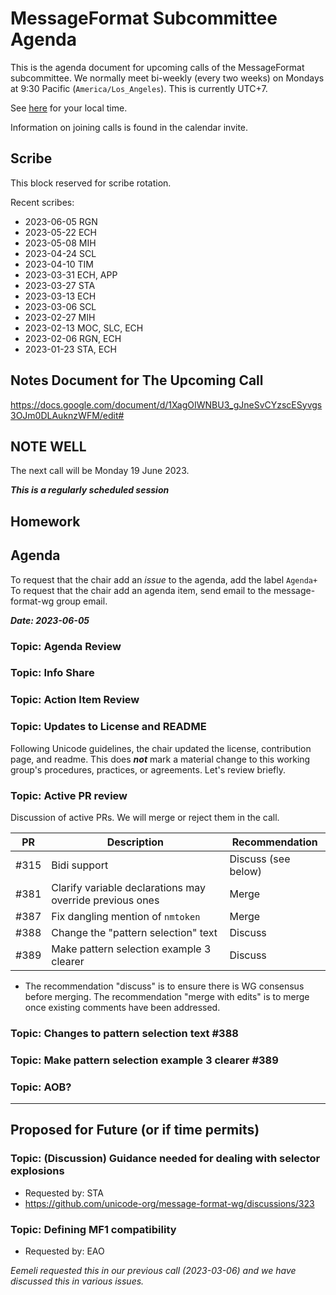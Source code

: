 # MessageFormat Subcommittee Agenda

This is the agenda document for upcoming calls of the MessageFormat subcommittee. We normally meet bi-weekly 
(every two weeks) on Mondays at 9:30 Pacific (`America/Los_Angeles`). This is currently UTC+7. 

See [here](https://www.timeanddate.com/worldclock/converter.html?iso=20230619T163000&p1=224&p2=248&p3=136&p4=179&p5=33&p6=101&p7=268) for your local time.

Information on joining calls is found in the calendar invite.

## Scribe

This block reserved for scribe rotation.

Recent scribes:
* 2023-06-05 RGN
* 2023-05-22 ECH
* 2023-05-08 MIH
* 2023-04-24 SCL
* 2023-04-10 TIM
* 2023-03-31 ECH, APP
* 2023-03-27 STA
* 2023-03-13 ECH
* 2023-03-06 SCL
* 2023-02-27 MIH
* 2023-02-13 MOC, SLC, ECH
* 2023-02-06 RGN, ECH
* 2023-01-23 STA, ECH

## Notes Document for The Upcoming Call

https://docs.google.com/document/d/1XagOIWNBU3_gJneSvCYzscESyvgs3OJm0DLAuknzWFM/edit#

## NOTE WELL

The next call will be Monday 19 June 2023. 

***This is a regularly scheduled session***

## Homework


## Agenda

To request that the chair add an _issue_ to the agenda, add the label `Agenda+`
To request that the chair add an agenda item, send email to the message-format-wg group email.

***Date: 2023-06-05***

### Topic: Agenda Review

### Topic: Info Share


### Topic: Action Item Review

### Topic: Updates to License and README

Following Unicode guidelines, the chair updated the license, contribution page, and readme. This does **_not_** mark a material change to this working group's procedures, practices, or agreements. Let's review briefly.

### Topic: Active PR review

Discussion of active PRs. We will merge or reject them in the call.

| PR   | Description | Recommendation |
|------|-------------|----------------|
| #315 | Bidi support | Discuss (see below) |
| #381 | Clarify variable declarations may override previous ones | Merge |
| #387 | Fix dangling mention of `nmtoken` | Merge |
| #388 | Change the "pattern selection" text | Discuss |
| #389 | Make pattern selection example 3 clearer | Discuss |


* The recommendation "discuss" is to ensure there is WG consensus before merging. The recommendation "merge with edits" is to merge once existing comments have been addressed.

### Topic: Changes to pattern selection text #388

### Topic: Make pattern selection example 3 clearer #389

### Topic: AOB?

---

## Proposed for Future (or if time permits)


### Topic: (Discussion) Guidance needed for dealing with selector explosions
* Requested by: STA
* https://github.com/unicode-org/message-format-wg/discussions/323

### Topic: Defining MF1 compatibility
* Requested by: EAO

_Eemeli requested this in our previous call (2023-03-06) and we have discussed this in various issues._
